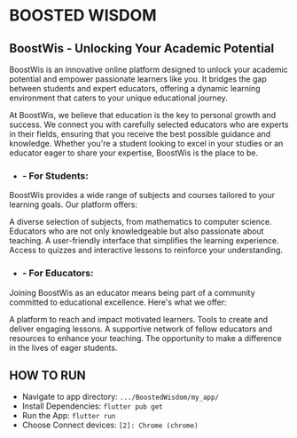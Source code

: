 # BOOSTED WISDOM 

## BoostWis - Unlocking Your Academic Potential

BoostWis is an innovative online platform designed to unlock your academic potential and empower passionate learners like you. It bridges the gap between students and expert educators, offering a dynamic learning environment that caters to your unique educational journey.

At BoostWis, we believe that education is the key to personal growth and success. We connect you with carefully selected educators who are experts in their fields, ensuring that you receive the best possible guidance and knowledge. Whether you're a student looking to excel in your studies or an educator eager to share your expertise, BoostWis is the place to be.

- ### - For Students:

BoostWis provides a wide range of subjects and courses tailored to your learning goals. Our platform offers:

A diverse selection of subjects, from mathematics to computer science.
Educators who are not only knowledgeable but also passionate about teaching.
A user-friendly interface that simplifies the learning experience.
Access to quizzes and interactive lessons to reinforce your understanding.

- ### - For Educators:

Joining BoostWis as an educator means being part of a community committed to educational excellence. Here's what we offer:

A platform to reach and impact motivated learners.
Tools to create and deliver engaging lessons.
A supportive network of fellow educators and resources to enhance your teaching.
The opportunity to make a difference in the lives of eager students.


## HOW TO RUN

 - Navigate to app directory:    ``` .../BoostedWisdom/my_app/ ```
 - Install Dependencies:         ``` flutter pub get ```
 - Run the App:                  ``` flutter run ```
 - Choose Connect devices:       ``` [2]: Chrome (chrome) ```
